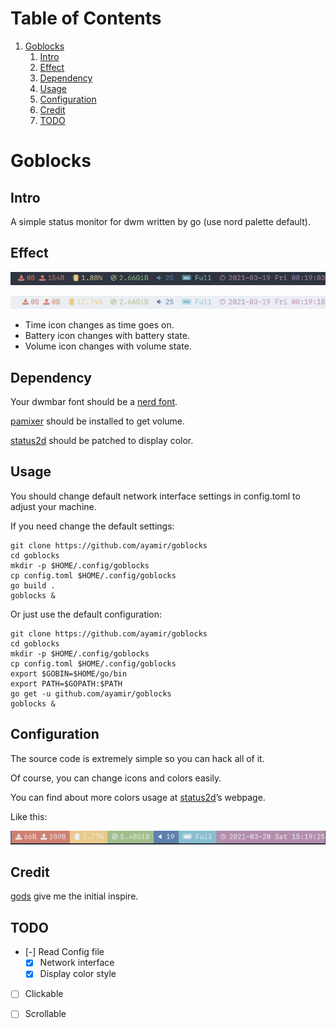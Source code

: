 
# Table of Contents

1.  [Goblocks](#org4fe7b3f)
    1.  [Intro](#org1ada354)
    2.  [Effect](#org47d93a1)
    3.  [Dependency](#org68f9563)
    4.  [Usage](#org7918c71)
    5.  [Configuration](#orga794274)
    6.  [Credit](#org42b387b)
    7.  [TODO](#orgad55678)


<a id="org4fe7b3f"></a>

# Goblocks


<a id="org1ada354"></a>

## Intro

A simple status monitor for dwm written by go (use nord palette default).


<a id="org47d93a1"></a>

## Effect

![dark](./shot/dark.png)

![light](./shot/light.png)

-   Time icon changes as time goes on.
-   Battery icon changes with battery state.
-   Volume icon changes with volume state.


<a id="org68f9563"></a>

## Dependency

Your dwmbar font should be a [nerd font](https://github.com/ryanoasis/nerd-fonts).

[pamixer](https://github.com/cdemoulins/pamixer) should be installed to get volume.

[status2d](https://dwm.suckless.org/patches/status2d/) should be patched to display color.


<a id="org7918c71"></a>

## Usage

You should change default network interface settings in config.toml to adjust your machine.

If you need change the default settings:

```shell
git clone https://github.com/ayamir/goblocks
cd goblocks
mkdir -p $HOME/.config/goblocks
cp config.toml $HOME/.config/goblocks
go build .
goblocks &
```

Or just use the default configuration:

```shell
git clone https://github.com/ayamir/goblocks
cd goblocks
mkdir -p $HOME/.config/goblocks
cp config.toml $HOME/.config/goblocks
export $GOBIN=$HOME/go/bin
export PATH=$GOPATH:$PATH
go get -u github.com/ayamir/goblocks
goblocks &
```


<a id="orga794274"></a>

## Configuration

The source code is extremely simple so you can hack all of it.

Of course, you can change icons and colors easily.

You can find about more colors usage at [status2d](<https://dwm.suckless.org/patches/status2d>)&rsquo;s webpage.

Like this:

![darkbg](./shot/dark_bg.png)


<a id="org42b387b"></a>

## Credit

[gods](https://github.com/schachmat/gods) give me the initial inspire.


<a id="orgad55678"></a>

## TODO

-   [-] Read Config file
    -   [X] Network interface
    -   [X] Display color style
-   [ ] Clickable
-   [ ] Scrollable

